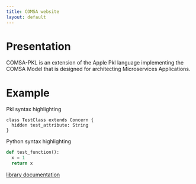 ```yaml
---
title: COMSA website
layout: default
---
```

# Presentation
COMSA-PKL is an extension of the Apple Pkl language implementing the COMSA Model that is designed for architecting Microservices Applications.

# Example
Pkl syntax highlighting
```pkl
class TestClass extends Concern {
  hidden test_attribute: String
}
```


Python syntax highlighting
```python
def test_function():
  x = 1
  return x
```
<a href="/library_documentation/index.html">library documentation</a>
